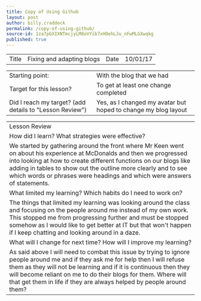```yaml
---
title: Copy of Using Github
layout: post
author: billy.craddock
permalink: /copy-of-using-github/
source-id: 1za7pGXIXNTmcjyLM8oVYib7xHOehLJu_nFwMLGXwqkg
published: true
---
```

<table>
  <tr>
    <td>Title</td>
    <td>Fixing and adapting blogs</td>
    <td>Date</td>
    <td>10/01/17</td>
  </tr>
</table>


<table>
  <tr>
    <td>Starting point:</td>
    <td>With the blog that we had</td>
  </tr>
  <tr>
    <td>Target for this lesson?</td>
    <td>To get at least one change completed</td>
  </tr>
  <tr>
    <td>Did I reach my target? 
(add details to "Lesson Review")</td>
    <td> Yes, as I changed my avatar but hoped to change my blog layout</td>
  </tr>
</table>


<table>
  <tr>
    <td>Lesson Review</td>
  </tr>
  <tr>
    <td>How did I learn? What strategies were effective? </td>
  </tr>
  <tr>
    <td>We started by gathering around the front where Mr Keen went on about his experience at McDonalds and then we progressed into looking at how to create different functions on our blogs like adding in tables to show out the outline more clearly and to see which words or phrases were headings and which were answers of statements. </td>
  </tr>
  <tr>
    <td>What limited my learning? Which habits do I need to work on? </td>
  </tr>
  <tr>
    <td>The things that limited my learning was looking around the class and focusing on the people around me instead of my own work. This stopped me from progressing further and must be stopped somehow as I would like to get better at IT but that won't happen if I keep chatting and looking around in a daze. </td>
  </tr>
  <tr>
    <td>What will I change for next time? How will I improve my learning?</td>
  </tr>
  <tr>
    <td>As said above I will need to combat this issue by trying to ignore people around me and if they ask me for help then I will refuse them as they will not be learning and if it is continuous then they will become reliant on me to do their blogs for them. Where will that get them in life if they are always helped by people around them?</td>
  </tr>
</table>


